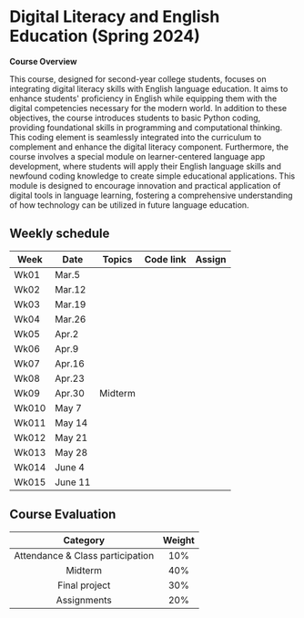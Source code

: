 # Digital Literacy and English Education (Spring 2024)

**Course Overview**

This course, designed for second-year college students, focuses on integrating digital literacy skills with English language education. It aims to enhance students' proficiency in English while equipping them with the digital competencies necessary for the modern world. In addition to these objectives, the course introduces students to basic Python coding, providing foundational skills in programming and computational thinking. This coding element is seamlessly integrated into the curriculum to complement and enhance the digital literacy component. Furthermore, the course involves a special module on learner-centered language app development, where students will apply their English language skills and newfound coding knowledge to create simple educational applications. This module is designed to encourage innovation and practical application of digital tools in language learning, fostering a comprehensive understanding of how technology can be utilized in future language education.

## Weekly schedule
|Week|Date|Topics|Code link|Assign|
|--|--|--|--|--|
|Wk01|Mar.5||||
|Wk02|Mar.12||||
|Wk03|Mar.19||||
|Wk04|Mar.26||||
|Wk05|Apr.2||||
|Wk06|Apr.9||||
|Wk07|Apr.16||||
|Wk08|Apr.23||||
|Wk09|Apr.30|Midterm|||
|Wk010|May 7||||
|Wk011|May 14||||
|Wk012|May 21||||
|Wk013|May 28||||
|Wk014|June 4||||
|Wk015|June 11||||

## Course Evaluation

|Category| Weight|
|:--:|:--:|
|Attendance & Class participation| 10% |
|Midterm|40%|
|Final project|30%|
|Assignments|20%|

